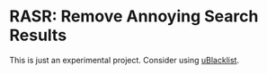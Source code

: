 RASR: Remove Annoying Search Results
===

This is just an experimental project.
Consider using [uBlacklist](https://github.com/iorate/uBlacklist).

